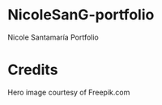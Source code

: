 # NicoleSanG-portfolio
Nicole Santamaría Portfolio

# Credits
Hero image courtesy of Freepik.com  


